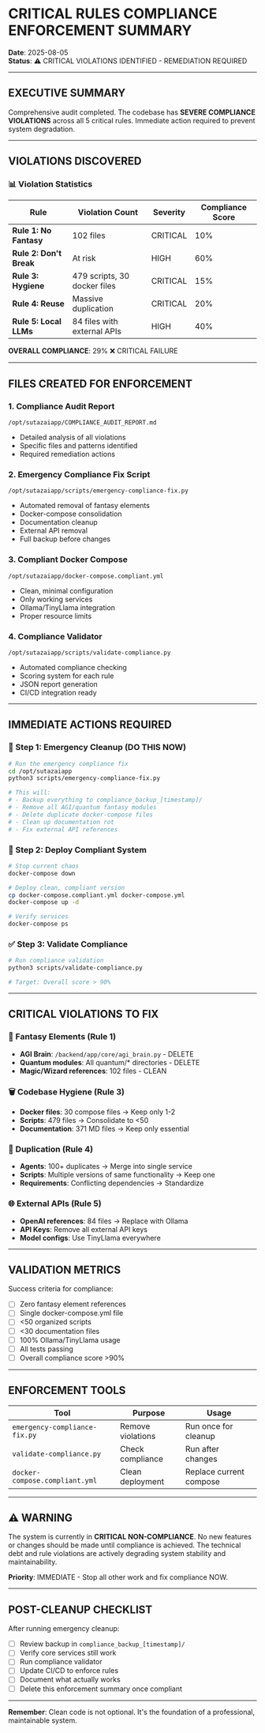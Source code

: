 # CRITICAL RULES COMPLIANCE ENFORCEMENT SUMMARY

**Date**: 2025-08-05  
**Status**: ⚠️ CRITICAL VIOLATIONS IDENTIFIED - REMEDIATION REQUIRED

---

## EXECUTIVE SUMMARY

Comprehensive audit completed. The codebase has **SEVERE COMPLIANCE VIOLATIONS** across all 5 critical rules. Immediate action required to prevent system degradation.

---

## VIOLATIONS DISCOVERED

### 📊 Violation Statistics

| Rule | Violation Count | Severity | Compliance Score |
|------|----------------|----------|------------------|
| **Rule 1: No Fantasy** | 102 files | CRITICAL | 10% |
| **Rule 2: Don't Break** | At risk | HIGH | 60% |
| **Rule 3: Hygiene** | 479 scripts, 30 docker files | CRITICAL | 15% |
| **Rule 4: Reuse** | Massive duplication | CRITICAL | 20% |
| **Rule 5: Local LLMs** | 84 files with external APIs | HIGH | 40% |

**OVERALL COMPLIANCE**: 29% ❌ CRITICAL FAILURE

---

## FILES CREATED FOR ENFORCEMENT

### 1. **Compliance Audit Report** 
`/opt/sutazaiapp/COMPLIANCE_AUDIT_REPORT.md`
- Detailed analysis of all violations
- Specific files and patterns identified
- Required remediation actions

### 2. **Emergency Compliance Fix Script**
`/opt/sutazaiapp/scripts/emergency-compliance-fix.py`
- Automated removal of fantasy elements
- Docker-compose consolidation
- Documentation cleanup
- External API removal
- Full backup before changes

### 3. **Compliant Docker Compose**
`/opt/sutazaiapp/docker-compose.compliant.yml`
- Clean, minimal configuration
- Only working services
- Ollama/TinyLlama integration
- Proper resource limits

### 4. **Compliance Validator**
`/opt/sutazaiapp/scripts/validate-compliance.py`
- Automated compliance checking
- Scoring system for each rule
- JSON report generation
- CI/CD integration ready

---

## IMMEDIATE ACTIONS REQUIRED

### 🚨 Step 1: Emergency Cleanup (DO THIS NOW)
```bash
# Run the emergency compliance fix
cd /opt/sutazaiapp
python3 scripts/emergency-compliance-fix.py

# This will:
# - Backup everything to compliance_backup_[timestamp]/
# - Remove all AGI/quantum fantasy modules
# - Delete duplicate docker-compose files
# - Clean up documentation rot
# - Fix external API references
```

### 🔧 Step 2: Deploy Compliant System
```bash
# Stop current chaos
docker-compose down

# Deploy clean, compliant version
cp docker-compose.compliant.yml docker-compose.yml
docker-compose up -d

# Verify services
docker-compose ps
```

### ✅ Step 3: Validate Compliance
```bash
# Run compliance validation
python3 scripts/validate-compliance.py

# Target: Overall score > 90%
```

---

## CRITICAL VIOLATIONS TO FIX

### 🚫 Fantasy Elements (Rule 1)
- **AGI Brain**: `/backend/app/core/agi_brain.py` - DELETE
- **Quantum modules**: All quantum/* directories - DELETE
- **Magic/Wizard references**: 102 files - CLEAN

### 🗑️ Codebase Hygiene (Rule 3)
- **Docker files**: 30 compose files → Keep only 1-2
- **Scripts**: 479 files → Consolidate to <50
- **Documentation**: 371 MD files → Keep only essential

### 🔄 Duplication (Rule 4)
- **Agents**: 100+ duplicates → Merge into single service
- **Scripts**: Multiple versions of same functionality → Keep one
- **Requirements**: Conflicting dependencies → Standardize

### 🌐 External APIs (Rule 5)
- **OpenAI references**: 84 files → Replace with Ollama
- **API Keys**: Remove all external API keys
- **Model configs**: Use TinyLlama everywhere

---

## VALIDATION METRICS

Success criteria for compliance:
- [ ] Zero fantasy element references
- [ ] Single docker-compose.yml file
- [ ] <50 organized scripts
- [ ] <30 documentation files
- [ ] 100% Ollama/TinyLlama usage
- [ ] All tests passing
- [ ] Overall compliance score >90%

---

## ENFORCEMENT TOOLS

| Tool | Purpose | Usage |
|------|---------|-------|
| `emergency-compliance-fix.py` | Remove violations | Run once for cleanup |
| `validate-compliance.py` | Check compliance | Run after changes |
| `docker-compose.compliant.yml` | Clean deployment | Replace current compose |

---

## ⚠️ WARNING

The system is currently in **CRITICAL NON-COMPLIANCE**. No new features or changes should be made until compliance is achieved. The technical debt and rule violations are actively degrading system stability and maintainability.

**Priority**: IMMEDIATE - Stop all other work and fix compliance NOW.

---

## POST-CLEANUP CHECKLIST

After running emergency cleanup:

- [ ] Review backup in `compliance_backup_[timestamp]/`
- [ ] Verify core services still work
- [ ] Run compliance validator
- [ ] Update CI/CD to enforce rules
- [ ] Document what actually works
- [ ] Delete this enforcement summary once compliant

---

**Remember**: Clean code is not optional. It's the foundation of a professional, maintainable system.